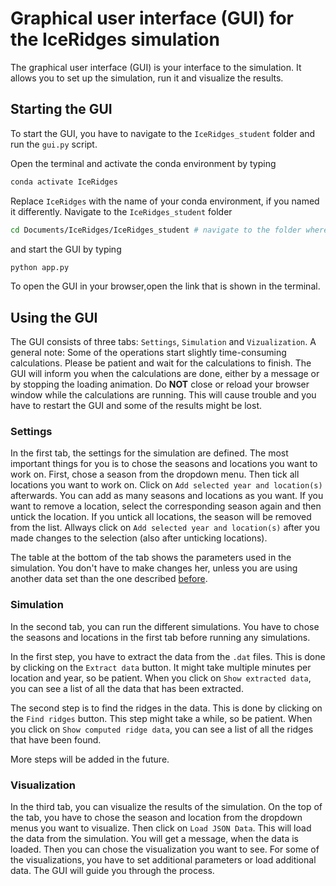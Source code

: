 # Graphical user interface (GUI) for the IceRidges simulation
The graphical user interface (GUI) is your interface to the simulation. It allows you to set up the simulation, run it and visualize the results.
## Starting the GUI
To start the GUI, you have to navigate to the `IceRidges_student` folder and run the `gui.py` script.

Open the terminal and activate the conda environment by typing 
```bash
conda activate IceRidges
```
Replace `IceRidges` with the name of your conda environment, if you named it differently. Navigate to the `IceRidges_student` folder 
```bash
cd Documents/IceRidges/IceRidges_student # navigate to the folder where the code is stored
```
and start the GUI by typing 
```bash
python app.py
```
To open the GUI in your browser,open the link that is shown in the terminal. 

## Using the GUI
The GUI consists of three tabs: `Settings`, `Simulation` and `Vizualization`.
A general note: Some of the operations start slightly time-consuming calculations. Please be patient and wait for the calculations to finish. The GUI will inform you when the calculations are done, either by a message or by stopping the loading animation.
Do **NOT** close or reload your browser window while the calculations are running. This will cause trouble and you have to restart the GUI and some of the results might be lost.
### Settings
In the first tab, the settings for the simulation are defined. The most important things for you is to chose the seasons and locations you want to work on. First, chose a season from the dropdown menu. Then tick all locations you want to work on. Click on `Add selected year and location(s)` afterwards. You can add as many seasons and locations as you want. If you want to remove a location, select the corresponding season again and then untick the location. If you untick all locations, the season will be removed from the list. Allways click on `Add selected year and location(s)` after you made changes to the selection (also after unticking locations).

The table at the bottom of the tab shows the parameters used in the simulation. You don't have to make changes her, unless you are using another data set than the one described [before](/README.md#data).

### Simulation
In the second tab, you can run the different simulations. You have to chose the seasons and locations in the first tab before running any simulations.

In the first step, you have to extract the data from the `.dat` files. This is done by clicking on the `Extract data` button. It might take multiple minutes per location and year, so be patient.
When you click on `Show extracted data`, you can see a list of all the data that has been extracted.

The second step is to find the ridges in the data. This is done by clicking on the `Find ridges` button. This step might take a while, so be patient. When you click on `Show computed ridge data`, you can see a list of all the ridges that have been found.

More steps will be added in the future.

### Visualization
In the third tab, you can visualize the results of the simulation. On the top of the tab, you have to chose the season and location from the dropdown menus you want to visualize. Then click on `Load JSON Data`. This will load the data from the simulation. You will get a message, when the data is loaded. Then you can chose the visualization you want to see. For some of the visualizations, you have to set additional parameters or load additional data. The GUI will guide you through the process.